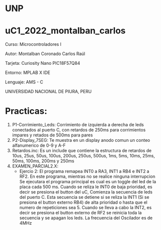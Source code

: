 # UNP
# uC1_2022_montalban_carlos

Curso: Microcontroladores I

Autor: Montalban Coronado Carlos Raúl

Tarjeta: Curiosity Nano PIC18F57Q84

Entorno: MPLAB X IDE

Lenguaje: AMS - C

UNIVERSIDAD NACIONAL DE PIURA, PERU

# Practicas:
1. P1-Corrimiento_Leds:
    Corrimiento de izquierda a derecha de leds conectados al puerto C, con retardos de 250ms para corrimientos impares y retados de 500ms para pares
2. P2-Display_7SEG:
    Te muestra en un display anodo comun un conteo alfanumerico de 0-9 y A-F
3. Retardos.inc:
    Es un include que contiene la estructura de retardos de 10us, 25us, 50us, 100us, 200us, 250us, 500us, 1ms, 5ms, 10ms, 25ms, 50ms, 100ms, 200ms y 250ms
4. EXAMEN_PARCIAL2.X:
    - Ejercio 2:
    El programa remapea INT0 a RA3, INT1 a RB4 e INT2  a RF2. En este programa, mientras no se realice ninguna interrupcion Se ejecutara el programa principal es cual es     un toggle del led de la placa cada 500 ms. Cuando se reliza le INT0 de baja prioridad, es decir se presiona el button del uC,  Comienza la secuencia de leds del         puerto C. Esta secuencia se detiene si se reliza la INT1 (Si se presiona el button externo RB4) de alta prioridad o hasta que el numero de repeticiones sea 5. Cuando     se lleva a cabo la INT2, es decir se presiona el button externo de RF2 se reinicia toda la secuencia y se apagan los leds. La frecuencia del Oscilador es de 4MHz
